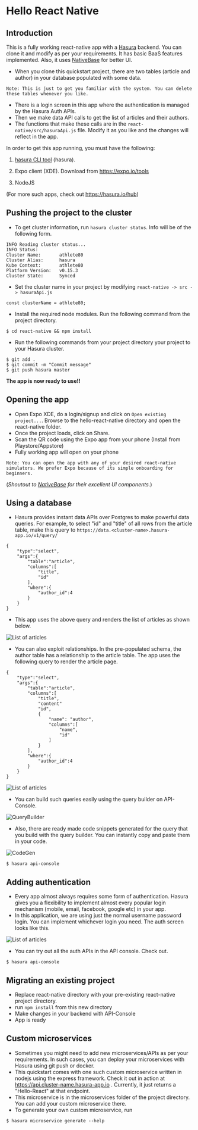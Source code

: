 Hello React Native
==================

Introduction
------------

This is a fully working react-native app with a [Hasura](https://hasura.io) backend. You can clone it and modify as per your requirements. It has basic BaaS features implemented. Also, it uses [NativeBase](https://nativebase.io) for better UI.

- When you clone this quickstart project, there are two tables (article and author) in your database populated with some data.

```:bash
Note: This is just to get you familiar with the system. You can delete these tables whenever you like.
```

- There is a login screen in this app where the authentication is managed by the Hasura Auth APIs.
- Then we make data API calls to get the list of articles and their authors.
- The functions that make these calls are in the `react-native/src/hasuraApi.js` file. Modify it as you like and the changes will reflect in the app.

In order to get this app running, you must have the following:
1. [hasura CLI tool](https://docs.hasura.io/0.15/manual/install-hasura-cli.html) (hasura).

2. Expo client (XDE). Download from https://expo.io/tools

3. NodeJS

(For more such apps, check out https://hasura.io/hub)

Pushing the project to the cluster
-----------------------------------

- To get cluster information, run `hasura cluster status`. Info will be of the following form.

```
INFO Reading cluster status...
INFO Status:
Cluster Name:       athlete80
Cluster Alias:      hasura
Kube Context:       athlete80
Platform Version:   v0.15.3
Cluster State:      Synced
```

- Set the cluster name in your project by modifying `react-native -> src -> hasuraApi.js`

```:javascript
const clusterName = athlete80;
```

- Install the required node modules. Run the following command from the project directory.

```
$ cd react-native && npm install
```

- Run the following commands from your project directory your project to your Hasura cluster.
```
$ git add .
$ git commit -m "Commit message"
$ git push hasura master
```
**The app is now ready to use!!**

Opening the app
---------------
- Open Expo XDE, do a login/signup and click on `Open existing project...`. Browse to the hello-react-native directory and open the react-native folder.
- Once the project loads, click on Share.
- Scan the QR code using the Expo app from your phone (Install from Playstore/Appstore)
- Fully working app will open on your phone

```
Note: You can open the app with any of your desired react-native simulators. We prefer Expo because of its simple onboarding for beginners.
```

(*Shoutout to [NativeBase](https://nativebase.io) for their excellent UI components.*)

Using a database
---------------- 
- Hasura provides instant data APIs over Postgres to make powerful data queries. For example, to select "id" and "title" of all rows from the article table, make this query to `https://data.<cluster-name>.hasura-app.io/v1/query/`

```:json
{
    "type":"select",
    "args":{
        "table":"article",
        "columns":[
            "title",
            "id"
        ],
        "where":{
            "author_id":4
        }
    }
}
```

- This app uses the above query and renders the list of articles as shown below.

![List of articles](https://github.com/hasura/hello-react-native/raw/master/readme-assets/list.png)

- You can also exploit relationships. In the pre-populated schema, the author table has a relationship to the article table. The app uses the following query to render the article page.
```:json
{
    "type":"select",
    "args":{
        "table":"article",
        "columns":[
            "title",
            "content"
            "id",
            {
                "name": "author",
                "columns":[
                    "name",
                    "id"
                ]
            }
        ],
        "where":{
            "author_id":4
        }
    }
}
```
![List of articles](https://github.com/hasura/hello-react-native/raw/master/readme-assets/article.png)

- You can build such queries easily using the query builder on API-Console.

![QueryBuilder](https://media.giphy.com/media/3oFzmaJy6xGNehrGUg/giphy.gif)

- Also, there are ready made code snippets generated for the query that you build with the query builder. You can instantly copy and paste them in your code.

![CodeGen](https://media.giphy.com/media/3o7524EoojncABE5Ve/giphy.gif)

```
$ hasura api-console
```

Adding authentication
---------------------
- Every app almost always requires some form of authentication. Hasura gives you a flexibility to implement almost every popular login mechanism (mobile, email, facebook, google etc) in your app.
- In this application, we are using just the normal username password login. You can implement whichever login you need. The auth screen looks like this.

![List of articles](https://github.com/hasura/hello-react-native/raw/master/readme-assets/auth.png)

- You can try out all the auth APIs in the API console. Check out.

```
$ hasura api-console
```

Migrating an existing project
-----------------------------
- Replace react-native directory with your pre-existing react-native project directory.
- run `npm install` from this new directory
- Make changes in your backend with API-Console
- App is ready

Custom microservices
--------------------
- Sometimes you might need to add new microservices/APIs as per your requirements. In such cases, you can deploy your microservices with Hasura using git push or docker.
- This quickstart comes with one such custom microservice written in nodejs using the express framework. Check it out in action at https://api.cluster-name.hasura-app.io . Currently, it just returns a "Hello-React" at that endpoint.
- This microservice is in the microservices folder of the project directory. You can add your custom microservice there.
- To generate your own custom microservice, run
```
$ hasura microservice generate --help
```
